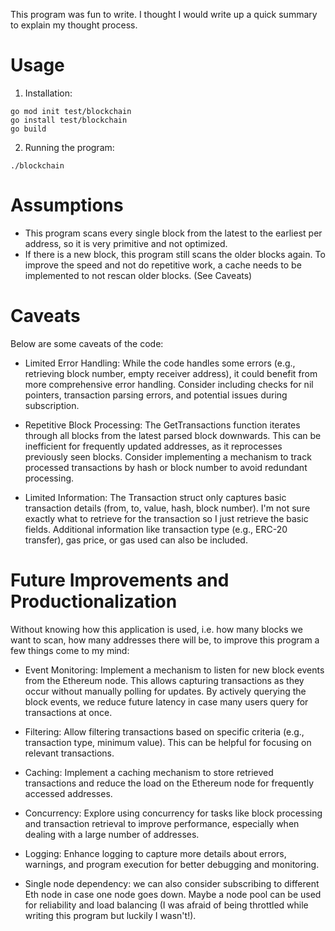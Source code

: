 This program was fun to write. I thought I would write up a quick summary to explain my thought process.

# Usage
1. Installation:

```
go mod init test/blockchain
go install test/blockchain
go build
```

2. Running the program:

```
./blockchain
```

# Assumptions

- This program scans every single block from the latest to the earliest per address, so it is very primitive and not optimized.
- If there is a new block, this program still scans the older blocks again. To improve the speed and not do repetitive work, a cache needs to be implemented to not rescan older blocks. (See Caveats)


# Caveats
Below are some caveats of the code:

- Limited Error Handling: While the code handles some errors (e.g., retrieving block number, empty receiver address), it could benefit from more comprehensive error handling. Consider including checks for nil pointers, transaction parsing errors, and potential issues during subscription.

- Repetitive Block Processing: The GetTransactions function iterates through all blocks from the latest parsed block downwards. This can be inefficient for frequently updated addresses, as it reprocesses previously seen blocks. Consider implementing a mechanism to track processed transactions by hash or block number to avoid redundant processing.

- Limited Information: The Transaction struct only captures basic transaction details (from, to, value, hash, block number). I'm not sure exactly what to retrieve for the transaction so I just retrieve the basic fields. Additional information like transaction type (e.g., ERC-20 transfer), gas price, or gas used can also be included.


# Future Improvements and Productionalization

Without knowing how this application is used, i.e. how many blocks we want to scan, how many addresses there will be, to improve this program a few things come to my mind:

- Event Monitoring: Implement a mechanism to listen for new block events from the Ethereum node. This allows capturing transactions as they occur without manually polling for updates. By actively querying the block events, we reduce future latency in case many users query for transactions at once.

- Filtering: Allow filtering transactions based on specific criteria (e.g., transaction type, minimum value). This can be helpful for focusing on relevant transactions.

- Caching: Implement a caching mechanism to store retrieved transactions and reduce the load on the Ethereum node for frequently accessed addresses.

- Concurrency: Explore using concurrency for tasks like block processing and transaction retrieval to improve performance, especially when dealing with a large number of addresses.

- Logging: Enhance logging to capture more details about errors, warnings, and program execution for better debugging and monitoring.

- Single node dependency: we can also consider subscribing to different Eth node in case one node goes down. Maybe a node pool can be used for reliability and load balancing (I was afraid of being throttled while writing this program but luckily I wasn't!).



